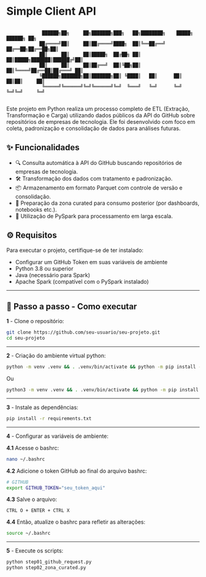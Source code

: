 # Simple Client API

```

             ██████╗██╗     ██╗███████╗███╗   ██╗████████╗    █████╗ ██████╗ ██╗
            ██╔════╝██║     ██║██╔════╝████╗  ██║╚══██╔══╝   ██╔══██╗██╔══██╗██║
            ██║     ██║     ██║█████╗  ██╔██╗ ██║   ██║█████╗███████║██████╔╝██║
            ██║     ██║     ██║██╔══╝  ██║╚██╗██║   ██║╚════╝██╔══██║██╔═══╝ ██║
            ╚██████╗███████╗██║███████╗██║ ╚████║   ██║      ██║  ██║██║     ██║
             ╚═════╝╚══════╝╚═╝╚══════╝╚═╝  ╚═══╝   ╚═╝      ╚═╝  ╚═╝╚═╝     ╚═╝


```

Este projeto em Python realiza um processo completo de ETL (Extração, Transformação e Carga) utilizando dados públicos da API do GitHub sobre repositórios de empresas de tecnologia. Ele foi desenvolvido com foco em coleta, padronização e consolidação de dados para análises futuras.

## ✨ Funcionalidades

- 🔍 Consulta automática à API do GitHub buscando repositórios de empresas de tecnologia.
- 🛠️ Transformação dos dados com tratamento e padronização.
- 📦 Armazenamento em formato Parquet com controle de versão e consolidação.
- 🧪 Preparação da zona curated para consumo posterior (por dashboards, notebooks etc.).
- 🧠 Utilização de PySpark para processamento em larga escala.

## ⚙️ Requisitos

Para executar o projeto, certifique-se de ter instalado:

- Configurar um GitHub Token em suas variáveis de ambiente
- Python 3.8 ou superior
- Java (necessário para Spark)
- Apache Spark (compatível com o PySpark instalado)

---

## 🚀 Passo a passo - Como executar

**1** - Clone o repositório:

```bash
git clone https://github.com/seu-usuario/seu-projeto.git
cd seu-projeto
```

---

**2** - Criação do ambiente virtual python:

```bash
python -m venv .venv && . .venv/bin/activate && python -m pip install --upgrade pip
```

Ou

```bash
python3 -m venv .venv && . .venv/bin/activate && python -m pip install --upgrade pip
```

---

**3** - Instale as dependências:

```bash
pip install -r requirements.txt
```

---

**4** - Configurar as variáveis de ambiente:

**4.1** Acesse o bashrc:
```bash
nano ~/.bashrc
```

**4.2** Adicione o token GitHub ao final do arquivo bashrc:
```bash
# GITHUB
export GITHUB_TOKEN="seu_token_aqui"
```

**4.3** Salve o arquivo: 
```
CTRL O + ENTER + CTRL X
```

**4.4** Então, atualize o bashrc para refletir as alterações:
```bash
source ~/.bashrc
```

---

**5** - Execute os scripts:

```bash
python step01_github_request.py
python step02_zona_curated.py
```


